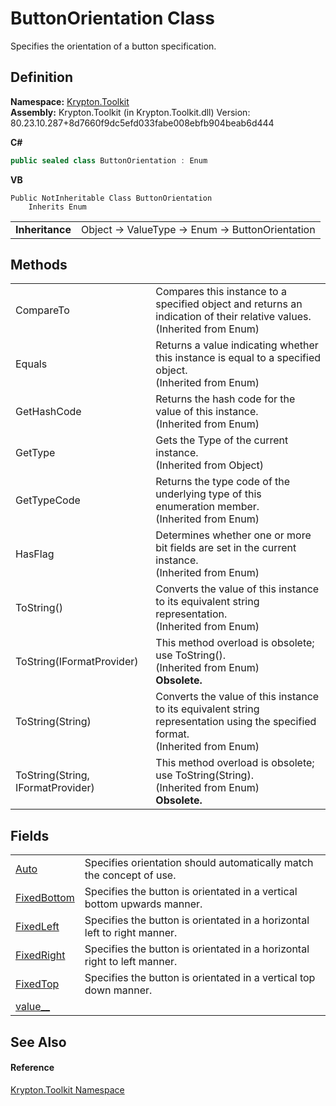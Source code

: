# ButtonOrientation Class


Specifies the orientation of a button specification.



## Definition
**Namespace:** <a href="79d2eac2-21f4-54ff-7552-b20c33c30600.md">Krypton.Toolkit</a>  
**Assembly:** Krypton.Toolkit (in Krypton.Toolkit.dll) Version: 80.23.10.287+8d7660f9dc5efd033fabe008ebfb904beab6d444

**C#**
``` C#
public sealed class ButtonOrientation : Enum
```
**VB**
``` VB
Public NotInheritable Class ButtonOrientation
	Inherits Enum
```

<table><tr><td><strong>Inheritance</strong></td><td>Object  →  ValueType  →  Enum  →  ButtonOrientation</td></tr>
</table>



## Methods
<table>
<tr>
<td>CompareTo</td>
<td>Compares this instance to a specified object and returns an indication of their relative values.<br />(Inherited from Enum)</td></tr>
<tr>
<td>Equals</td>
<td>Returns a value indicating whether this instance is equal to a specified object.<br />(Inherited from Enum)</td></tr>
<tr>
<td>GetHashCode</td>
<td>Returns the hash code for the value of this instance.<br />(Inherited from Enum)</td></tr>
<tr>
<td>GetType</td>
<td>Gets the Type of the current instance.<br />(Inherited from Object)</td></tr>
<tr>
<td>GetTypeCode</td>
<td>Returns the type code of the underlying type of this enumeration member.<br />(Inherited from Enum)</td></tr>
<tr>
<td>HasFlag</td>
<td>Determines whether one or more bit fields are set in the current instance.<br />(Inherited from Enum)</td></tr>
<tr>
<td>ToString()</td>
<td>Converts the value of this instance to its equivalent string representation.<br />(Inherited from Enum)</td></tr>
<tr>
<td>ToString(IFormatProvider)</td>
<td>This method overload is obsolete; use ToString().<br />(Inherited from Enum)<br /><strong>Obsolete.</strong></td></tr>
<tr>
<td>ToString(String)</td>
<td>Converts the value of this instance to its equivalent string representation using the specified format.<br />(Inherited from Enum)</td></tr>
<tr>
<td>ToString(String, IFormatProvider)</td>
<td>This method overload is obsolete; use ToString(String).<br />(Inherited from Enum)<br /><strong>Obsolete.</strong></td></tr>
</table>

## Fields
<table>
<tr>
<td><a href="ca1b98f2-b9ee-5bdf-cde6-aaa60b18e3cc.md">Auto</a></td>
<td>Specifies orientation should automatically match the concept of use.</td></tr>
<tr>
<td><a href="5c159c59-9412-135f-ad37-df3c0ae44460.md">FixedBottom</a></td>
<td>Specifies the button is orientated in a vertical bottom upwards manner.</td></tr>
<tr>
<td><a href="c145449e-a051-9234-8bda-46e8980ede06.md">FixedLeft</a></td>
<td>Specifies the button is orientated in a horizontal left to right manner.</td></tr>
<tr>
<td><a href="5658406a-0d8e-3049-301b-75241d6ffb61.md">FixedRight</a></td>
<td>Specifies the button is orientated in a horizontal right to left manner.</td></tr>
<tr>
<td><a href="0e78cc3d-970c-943e-fc0a-86b286df3999.md">FixedTop</a></td>
<td>Specifies the button is orientated in a vertical top down manner.</td></tr>
<tr>
<td><a href="5f27f819-758b-96dd-57ab-80dbd612f451.md">value__</a></td>
<td> </td></tr>
</table>

## See Also


#### Reference
<a href="79d2eac2-21f4-54ff-7552-b20c33c30600.md">Krypton.Toolkit Namespace</a>  
